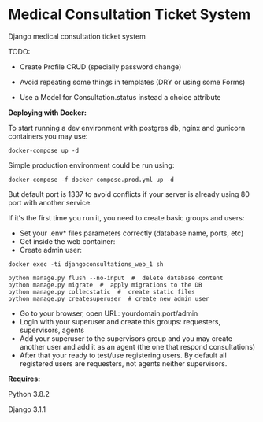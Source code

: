 
# Medical Consultation Ticket System

  

Django medical consultation ticket system

TODO:

- Create Profile CRUD (specially password change)

- Avoid repeating some things in templates (DRY or using some Forms)

- Use a Model for Consultation.status instead a choice attribute

  

**Deploying with Docker:**

To start running a dev environment with postgres db, nginx and gunicorn containers you may use:

    docker-compose up -d

Simple production environment could be run using:
```
docker-compose -f docker-compose.prod.yml up -d
```
But default port is 1337 to avoid conflicts if your server is already using 80 port with another service.

If it's the first time you run it, you need to create basic groups and users:
- Set your .env* files parameters correctly (database name, ports, etc)
- Get inside the web container:
- Create admin user:
    
```
docker exec -ti djangoconsultations_web_1 sh

python manage.py flush --no-input  #  delete database content
python manage.py migrate  #  apply migrations to the DB
python manage.py collecstatic  #  create static files
python manage.py createsuperuser  # create new admin user
```
- Go to your browser, open URL: yourdomain:port/admin
- Login with your superuser and create this groups: requesters, supervisors, agents
- Add your superuser to the supervisors group and you may create another user and add it as an agent (the one that respond consultations)
- After that your ready to test/use registering users. By default all registered users are requesters, not agents neither supervisors.


**Requires:**

  

Python 3.8.2

Django 3.1.1
